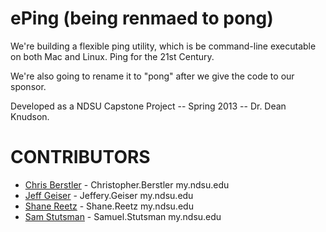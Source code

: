 ePing (being renmaed to pong)
==============

We're building a flexible ping utility, which is be command-line executable
on both Mac and Linux. Ping for the 21st Century.

We're also going to rename it to "pong" after we give the code to our sponsor.

Developed as a NDSU Capstone Project -- Spring 2013 -- Dr. Dean Knudson.


# CONTRIBUTORS

- [Chris Berstler](https://github.com/drsir) - Christopher.Berstler my.ndsu.edu
- [Jeff Geiser](https://github.com/jrgeiser) - Jeffery.Geiser my.ndsu.edu
- [Shane Reetz](https://github.com/poodus) - Shane.Reetz my.ndsu.edu
- [Sam Stutsman](https://github.com/TheIronMarx) - Samuel.Stutsman my.ndsu.edu

